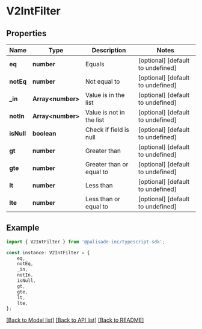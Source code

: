# V2IntFilter


## Properties

Name | Type | Description | Notes
------------ | ------------- | ------------- | -------------
**eq** | **number** | Equals | [optional] [default to undefined]
**notEq** | **number** | Not equal to | [optional] [default to undefined]
**_in** | **Array&lt;number&gt;** | Value is in the list | [optional] [default to undefined]
**notIn** | **Array&lt;number&gt;** | Value is not in the list | [optional] [default to undefined]
**isNull** | **boolean** | Check if field is null | [optional] [default to undefined]
**gt** | **number** | Greater than | [optional] [default to undefined]
**gte** | **number** | Greater than or equal to | [optional] [default to undefined]
**lt** | **number** | Less than | [optional] [default to undefined]
**lte** | **number** | Less than or equal to | [optional] [default to undefined]

## Example

```typescript
import { V2IntFilter } from '@palisade-inc/typescript-sdk';

const instance: V2IntFilter = {
    eq,
    notEq,
    _in,
    notIn,
    isNull,
    gt,
    gte,
    lt,
    lte,
};
```

[[Back to Model list]](../README.md#documentation-for-models) [[Back to API list]](../README.md#documentation-for-api-endpoints) [[Back to README]](../README.md)
